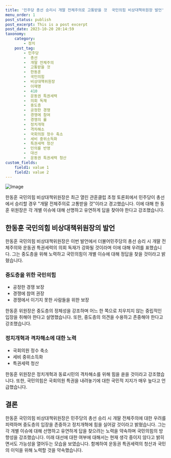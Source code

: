 ```yaml
---
title: '민주당 총선 승리시 개딸 전체주의로 고통받을 것  국민의힘 비상대책위원장 발언'
menu_order: 1
post_status: publish
post_excerpt: This is a post excerpt
post_date: 2023-10-20 20:14:59
taxonomy:
    category:
        - 정치
    post_tag:
        - 민주당
        -  총선
        -  개딸 전체주의
        -  고통받을 것
        -  한동훈
        -  국민의힘
        -  비상대책위원장
        -  이재명
        -  410
        -  운동권 특권세력
        -  의회 독재
        -  중도층
        -  공정한 경쟁
        -  경쟁에 참여
        -  경쟁의 룰
        -  정치개혁
        -  격차해소
        -  국회의원 정수 축소
        -  세비 중위소득화
        -  특권세력 청산
        -  민의를 반영
        -  대선
        -  운동권 특권세력 청산
custom_fields:
    field1: value 1
    field2: value 2
---
```


![Image](https://imgnews.pstatic.net/image/016/2024/02/07/20240207000270_0_20240207105201777.jpg?type=w647)


한동훈 국민의힘 비상대책위원장은 최근 열린 관훈클럽 초청 토론회에서 민주당이 총선에서 승리할 경우 "개딸 전체주의로 고통받을 것"이라고 경고했습니다. 이에 대해 한 동훈 위원장은 각 개별 이슈에 대해 선명하고 유연하게 답을 찾아야 한다고 강조했습니다.

## 한동훈 국민의힘 비상대책위원장의 발언

한동훈 국민의힘 비상대책위원장은 이번 발언에서 더불어민주당의 총선 승리 시 개딸 전체주의와 운동권 특권세력의 의회 독재가 강화될 것이라며 이에 대해 우려를 표했습니다. 그는 중도층을 위해 노력하고 국민의힘이 개별 이슈에 대해 정답을 찾을 것이라고 밝혔습니다.

### 중도층을 위한 국민의힘

- 공정한 경쟁 보장
- 경쟁에 참여 권장
- 경쟁에서 이기지 못한 사람들을 위한 보장

한동훈 위원장은 중도층의 정체성을 강조하며 어느 한 쪽으로 치우치지 않는 중립적인 입장을 취해야 한다고 설명했습니다. 또한, 중도층의 의견을 수용하고 존중해야 한다고 강조했습니다.

### 정치개혁과 격차해소에 대한 노력

- 국회의원 정수 축소
- 세비 중위소득화
- 특권세력 청산

한동훈 위원장은 정치개혁과 동료시민의 격차해소를 위해 힘을 쏟을 것이라고 강조했습니다. 또한, 국민의힘은 국회의원 특권을 내려놓기에 대한 국민적 지지가 매우 높다고 언급했습니다.

## 결론

한동훈 국민의힘 비상대책위원장은 민주당의 총선 승리 시 개딸 전체주의에 대한 우려를 피력하며 중도층의 입장을 존중하고 정치개혁에 힘을 실어갈 것이라고 밝혔습니다. 그는 각 개별 이슈에 대해 선명하고 유연하게 답을 찾으려는 노력을 약속하며 국민의힘의 방향성을 강조했습니다. 미래 대선에 대한 여부에 대해서는 현재 생각 중이지 않다고 밝히면서도 가능성을 열어두는 모습을 보였습니다. 함께하여 운동권 특권세력의 청산과 국민의 이익을 위해 노력할 것을 약속했습니다.
